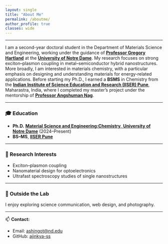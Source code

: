 ```yaml
---
layout: single
title: "About Me"
permalink: /aboutme/
author_profile: true
classes: wide
---
```

<style>
.page__content p {
  line-height: 1.8; /* default ~1.4, so 1.8 gives more breathing room */
}
</style>

<style>
.page__title,
h1.page__title,
h1 {
  text-align: center !important;
  margin-top: 20px !important;
  margin-bottom: 20px !important;
  position: relative;
  left: -60px; /* adjust this value as needed */
  font-size: 2rem !important;
  font-weight: 600 !important;
}
</style>

<style>
/* make sure parent wrappers can expand */
.page, .page__inner-wrap, .layout--single .page__inner-wrap {
  max-width: 100% !important;
  width: 100% !important;
}

/* initial safe defaults to avoid overlap while JS runs */
.page__content {
  margin-left: 200px !important;
  margin-right: 0 !important;
  width: calc(100% - 02px) !important;
  max-width: 100% !important;
  padding-right: 0px !important;
  box-sizing: border-box !important;
}

/* mobile behaviour */
@media (max-width: 768px) {
  .page__content {
    margin-left: auto !important;
    width: 95% !important;
    padding-right: 0 !important;
  }
}
</style>

<script>
document.addEventListener('DOMContentLoaded', function () {
  // find the author/profile sidebar element (common possible selectors)
  const sidebarSelectors = [
    '.author-profile',      // some themes
    '.page__sidebar',
    '.sidebar',
    '.site-sidebar',
    '.author'
  ];
  let sidebar = null;
  for (const sel of sidebarSelectors) {
    const el = document.querySelector(sel);
    if (el) { sidebar = el; break; }
  }

  // if no sidebar found, nothing to do
  if (!sidebar) return;

  // compute effective width including margins
  const rect = sidebar.getBoundingClientRect();
  const style = window.getComputedStyle(sidebar);
  const marginLeft = parseFloat(style.marginLeft) || 0;
  const marginRight = parseFloat(style.marginRight) || 0;
  const effectiveWidth = Math.ceil(rect.width + marginLeft + marginRight);

  // apply to main content and parent wrappers
  const content = document.querySelector('.page__content') || document.querySelector('.content') || document.querySelector('main');
  const parentWraps = [
    document.querySelector('.page'),
    document.querySelector('.page__inner-wrap'),
    document.querySelector('.layout--single .page__inner-wrap')
  ].filter(Boolean);

  if (content) {
    content.style.marginLeft = effectiveWidth + 'px';
    content.style.marginRight = '0';
    content.style.width = 'calc(100% - ' + (effectiveWidth + 20) + 'px)'; // leave small gap
    content.style.maxWidth = '100%';
    content.style.boxSizing = 'border-box';
  }

  parentWraps.forEach(p => {
    p.style.maxWidth = '100%';
    p.style.width = '100%';
  });

  // Re-run on resize (debounced)
  let t;
  window.addEventListener('resize', function() {
    clearTimeout(t);
    t = setTimeout(function(){
      const rect2 = sidebar.getBoundingClientRect();
      const style2 = window.getComputedStyle(sidebar);
      const eff = Math.ceil(rect2.width + (parseFloat(style2.marginLeft)||0) + (parseFloat(style2.marginRight)||0));
      if (content) {
        content.style.marginLeft = eff + 'px';
        content.style.width = 'calc(100% - ' + (eff + 20) + 'px)';
      }
    }, 120);
  });
});
</script>


---

I am a second-year doctoral student in the Department of Materials Science and Engineering, working under the guidance of [**Professor Gregory Hartland**](https://sites.nd.edu/hartland-group/?page_id=5) at the [**University of Notre Dame**](https://www.nd.edu/). My research focuses on strong exciton–plasmon coupling in metal–semiconductor hybrid nanostructures. More broadly, I am interested in materials chemistry, with a particular emphasis on designing and understanding materials for energy-related applications.
Before starting my Ph.D., I earned a **BSMS** in Chemistry from the [**Indian Institute of Science Education and Research (IISER) Pune**](https://www.iiserpune.ac.in/), Maharastra, India, where I completed my master’s project under the mentorship of [**Professor Angshuman Nag**](https://angshumaniiserpune.wixsite.com/grouppage).

---

### 🎓 Education

- **Ph.D.** [**Material Science and Engineering:Chemistry**, **University of Notre Dame**](https://mse.nd.edu/people/current-students/) (2024–Present)  
- **BS–MS**, [**IISER Pune**]([https://www.iiserpune.ac.in/](https://www.iiserpune.ac.in/institute/people/students/?year=2024&degree=BSMS&department=0&alumni=False#Results))

---

### 🔬 Research Interests

- Exciton–plasmon coupling  
- Nanomaterial design for optoelectronics  
- Ultrafast spectroscopy studies of single nanostructures

---

### 🌱 Outside the Lab

I enjoy exploring science communication, web design, and photography.

---

📫 **Contact:**  
- Email: ashingot@nd.edu  
- GitHub: [ajinkya-ss](https://github.com/ajinkya-ss)
